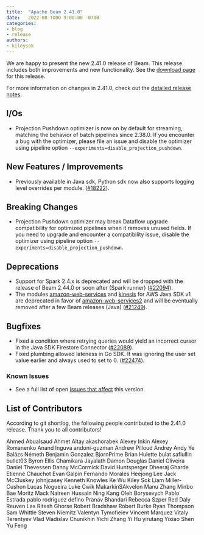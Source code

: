 ```yaml
---
title:  "Apache Beam 2.41.0"
date:   2022-08-TODO 9:00:00 -0700
categories:
- blog
- release
authors:
- kileysok
---
```


<!--
Licensed under the Apache License, Version 2.0 (the "License");
you may not use this file except in compliance with the License.
You may obtain a copy of the License at
http://www.apache.org/licenses/LICENSE-2.0
Unless required by applicable law or agreed to in writing, software
distributed under the License is distributed on an "AS IS" BASIS,
WITHOUT WARRANTIES OR CONDITIONS OF ANY KIND, either express or implied.
See the License for the specific language governing permissions and
limitations under the License.
-->

We are happy to present the new 2.41.0 release of Beam.
This release includes both improvements and new functionality.
See the [download page](/get-started/downloads/#2410-2022-08-TODO) for this release.

<!--more-->

For more information on changes in 2.41.0, check out the [detailed release notes](https://github.com/apache/beam/milestone/3?closed=1).

## I/Os

* Projection Pushdown optimizer is now on by default for streaming, matching the behavior of batch pipelines since 2.38.0. If you encounter a bug with the optimizer, please file an issue and disable the optimizer using pipeline option `--experiments=disable_projection_pushdown`.

## New Features / Improvements

* Previously available in Java sdk, Python sdk now also supports logging level overrides per module. ([#18222](https://github.com/apache/beam/issues/18222)).

## Breaking Changes

* Projection Pushdown optimizer may break Dataflow upgrade compatibility for optimized pipelines when it removes unused fields. If you need to upgrade and encounter a compatibility issue, disable the optimizer using pipeline option `--experiments=disable_projection_pushdown`.

## Deprecations

* Support for Spark 2.4.x is deprecated and will be dropped with the release of Beam 2.44.0 or soon after (Spark runner) ([#22094](https://github.com/apache/beam/issues/22094)).
* The modules [amazon-web-services](https://github.com/apache/beam/tree/master/sdks/java/io/amazon-web-services) and
  [kinesis](https://github.com/apache/beam/tree/master/sdks/java/io/kinesis) for AWS Java SDK v1 are deprecated
  in favor of [amazon-web-services2](https://github.com/apache/beam/tree/master/sdks/java/io/amazon-web-services2)
  and will be eventually removed after a few Beam releases (Java) ([#21249](https://github.com/apache/beam/issues/21249)).

## Bugfixes

* Fixed a condition where retrying queries would yield an incorrect cursor in the Java SDK Firestore Connector ([#22089](https://github.com/apache/beam/issues/22089)).
* Fixed plumbing allowed lateness in Go SDK. It was ignoring the user set value earlier and always used to set to 0. ([#22474](https://github.com/apache/beam/issues/22474)).

### Known Issues

* See a full list of open [issues that affect](https://github.com/apache/beam/milestone/3) this version.

## List of Contributors

According to git shortlog, the following people contributed to the 2.41.0 release. Thank you to all contributors!

Ahmed Abualsaud
Ahmet Altay
akashorabek
Alexey Inkin
Alexey Romanenko
Anand Inguva
andoni-guzman
Andrew Pilloud
Andrey
Andy Ye
Balázs Németh
Benjamin Gonzalez
BjornPrime
Brian Hulette
bulat safiullin
bullet03
Byron Ellis
Chamikara Jayalath
Damon Douglas
Daniel Oliveira
Daniel Thevessen
Danny McCormick
David Huntsperger
Dheeraj Gharde
Etienne Chauchot
Evan Galpin
Fernando Morales
Heejong Lee
Jack McCluskey
johnjcasey
Kenneth Knowles
Ke Wu
Kiley Sok
Liam Miller-Cushon
Lucas Nogueira
Luke Cwik
MakarkinSAkvelon
Manu Zhang
Minbo Bae
Moritz Mack
Naireen Hussain
Ning Kang
Oleh Borysevych
Pablo Estrada
pablo rodriguez defino
Pranav Bhandari
Rebecca Szper
Red Daly
Reuven Lax
Ritesh Ghorse
Robert Bradshaw
Robert Burke
Ryan Thompson
Sam Whittle
Steven Niemitz
Valentyn Tymofieiev
Vincent Marquez
Vitaly Terentyev
Vlad
Vladislav Chunikhin
Yichi Zhang
Yi Hu
yirutang
Yixiao Shen
Yu Feng
